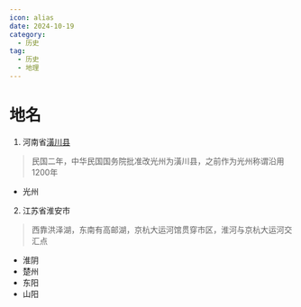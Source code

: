 ```yaml
---
icon: alias
date: 2024-10-19
category:
  - 历史
tag:
  - 历史
  - 地理
---
```


# 地名

<!-- more -->    


1. 河南省[潢川县](https://zh.wikipedia.org/wiki/%E6%BD%A2%E5%B7%9D%E5%8E%BF) 

> 民国二年，中华民国国务院批准改光州为潢川县，之前作为光州称谓沿用1200年

- 光州


2. 江苏省淮安市

> 西靠洪泽湖，东南有高邮湖，京杭大运河馆贯穿市区，淮河与京杭大运河交汇点

- 淮阴
- 楚州
- 东阳
- 山阳

